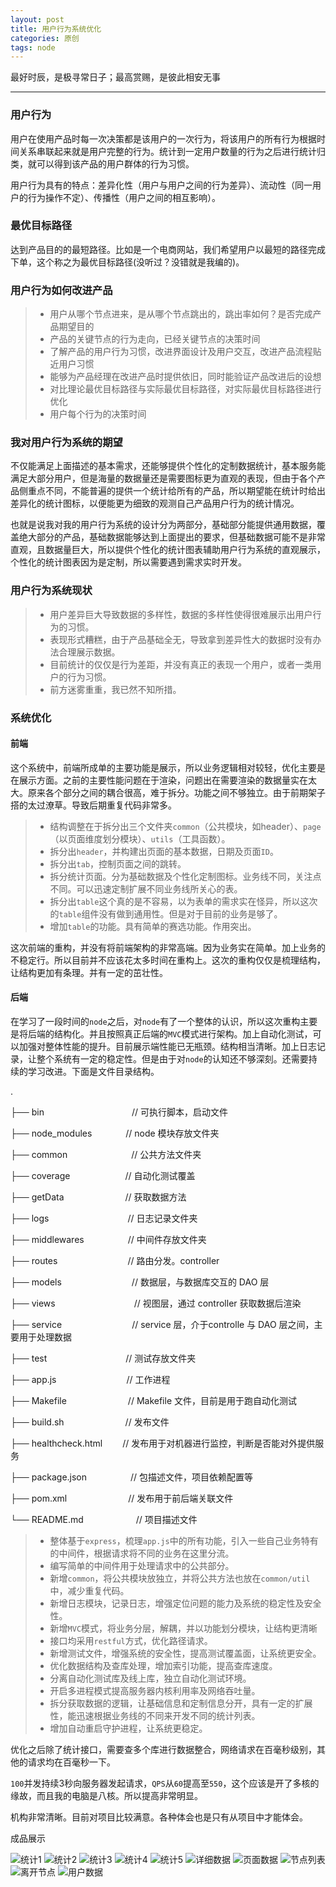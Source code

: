 ```yaml
---
layout: post
title: 用户行为系统优化
categories: 原创
tags: node
---
```


最好时辰，是极寻常日子；最高赏赐，是彼此相安无事

<!--more-->

* * *

### 用户行为

用户在使用产品时每一次决策都是该用户的一次行为，将该用户的所有行为根据时间关系串联起来就是用户完整的行为。统计到一定用户数量的行为之后进行统计归类，就可以得到该产品的用户群体的行为习惯。

用户行为具有的特点：差异化性（用户与用户之间的行为差异）、流动性（同一用户的行为操作不定）、传播性（用户之间的相互影响）。

### 最优目标路径

达到产品目的的最短路径。比如是一个电商网站，我们希望用户以最短的路径完成下单，这个称之为最优目标路径(没听过？没错就是我编的)。

### 用户行为如何改进产品

> * 用户从哪个节点进来，是从哪个节点跳出的，跳出率如何？是否完成产品期望目的
> * 产品的关键节点的行为走向，已经关键节点的决策时间
> * 了解产品的用户行为习惯，改进界面设计及用户交互，改进产品流程贴近用户习惯
> * 能够为产品经理在改进产品时提供依旧，同时能验证产品改进后的设想
> * 对比理论最优目标路径与实际最优目标路径，对实际最优目标路径进行优化
> * 用户每个行为的决策时间

### 我对用户行为系统的期望

不仅能满足上面描述的基本需求，还能够提供个性化的定制数据统计，基本服务能满足大部分用户，但是海量的数据量还是需要图标更为直观的表现，但由于各个产品侧重点不同，不能普遍的提供一个统计给所有的产品，所以期望能在统计时给出差异化的统计图标，以便能更为细致的观测自己产品用户行为的统计情况。

也就是说我对我的用户行为系统的设计分为两部分，基础部分能提供通用数据，覆盖绝大部分的产品，基础数据能够达到上面提出的要求，但基础数据可能不是非常直观，且数据量巨大，所以提供个性化的统计图表辅助用户行为系统的直观展示，个性化的统计图表因为是定制，所以需要遇到需求实时开发。

### 用户行为系统现状

> * 用户差异巨大导致数据的多样性，数据的多样性使得很难展示出用户行为的习惯。
> * 表现形式糟糕，由于产品基础全无，导致拿到差异性大的数据时没有办法合理展示数据。
> * 目前统计的仅仅是行为差距，并没有真正的表现一个用户，或者一类用户的行为习惯。
> * 前方迷雾重重，我已然不知所措。

### 系统优化

#### 前端

这个系统中，前端所成单的主要功能是展示，所以业务逻辑相对较轻，优化主要是在展示方面。之前的主要性能问题在于渲染，问题出在需要渲染的数据量实在太大。原来各个部分之间的耦合很高，难于拆分。功能之间不够独立。由于前期架子搭的太过潦草。导致后期重复代码非常多。

> * 结构调整在于拆分出三个文件夹`common`（公共模块，如header）、`page`（以页面维度划分模块）、`utils`（工具函数）。
> * 拆分出`header`，并构建出页面的基本数据，日期及页面`ID`。
> * 拆分出`tab`，控制页面之间的跳转。
> * 拆分统计页面。分为基础数据及个性化定制图标。业务线不同，关注点不同。可以迅速定制扩展不同业务线所关心的表。
> * 拆分出`table`这个真的是不容易，以为表单的需求实在怪异，所以这次的`table`组件没有做到通用性。但是对于目前的业务是够了。
> * 增加`table`的功能。具有简单的赛选功能。作用突出。

这次前端的重构，并没有将前端架构的非常高端。因为业务实在简单。加上业务的不稳定行。所以目前并不应该花太多时间在重构上。这次的重构仅仅是梳理结构，让结构更加有条理。并有一定的茁壮性。

#### 后端

在学习了一段时间的`node`之后，对`node`有了一个整体的认识，所以这次重构主要是将后端的结构化。并且按照真正后端的`MVC`模式进行架构。加上自动化测试，可以加强对整体性能的提升。目前展示端性能已无瓶颈。结构相当清晰。加上日志记录，让整个系统有一定的稳定性。但是由于对`node`的认知还不够深刻。还需要持续的学习改进。下面是文件目录结构。

.

├── bin　　　　　　　　　　// 可执行脚本，启动文件

├── node_modules 　　 　 // node 模块存放文件夹

├── common　　　　　　　 // 公共方法文件夹

├── coverage　　　　　　 // 自动化测试覆盖

├── getData　　　　　　　// 获取数据方法

├── logs　　　　　　　　　// 日志记录文件夹

├── middlewares　　　　　// 中间件存放文件夹

├── routes　　　　　　　　// 路由分发。controller

├── models　　　　　　　　// 数据层，与数据库交互的 DAO 层

├── views　　　　　　　　　// 视图层，通过 controller 获取数据后渲染

├── service　　　　　　　　// service 层，介于controlle 与 DAO 层之间，主要用于处理数据

├── test　　　　　　　　　// 测试存放文件夹

├── app.js　　　　　　　　// 工作进程

├── Makefile　　　　　　　// Makefile 文件，目前是用于跑自动化测试

├── build.sh　　　　　　　// 发布文件

├── healthcheck.html　 　// 发布用于对机器进行监控，判断是否能对外提供服务

├── package.json　　　　　// 包描述文件，项目依赖配置等

├── pom.xml　　　　　　　// 发布用于前后端关联文件

└── README.md　　　　　　// 项目描述文件

> * 整体基于`express`，梳理`app.js`中的所有功能，引入一些自己业务特有的中间件，根据请求将不同的业务在这里分流。
> * 编写简单的中间件用于处理请求中的公共部分。
> * 新增`common`，将公共模块放独立，并将公共方法也放在`common/util`中，减少重复代码。
> * 新增日志模块，记录日志，增强定位问题的能力及系统的稳定性及安全性。
> * 新增`MVC`模式，将业务分层，解耦，并以功能划分模块，让结构更清晰
> * 接口均采用`restful`方式，优化路径请求。
> * 新增测试文件，增强系统的安全性，提高测试覆盖面，让系统更安全。
> * 优化数据结构及查库处理，增加索引功能，提高查库速度。
> * 分离自动化测试库及线上库，独立自动化测试环境。
> * 开启多进程模式提高服务器内核利用率及网络吞吐量。
> * 拆分获取数据的逻辑，让基础信息和定制信息分开，具有一定的扩展性，能迅速根据业务线的不同来开发不同的统计列表。
> * 增加自动重启守护进程，让系统更稳定。

优化之后除了统计接口，需要查多个库进行数据整合，网络请求在百毫秒级别，其他的请求均在百毫秒一下。

`100`并发持续3秒向服务器发起请求，`QPS`从`60`提高至`550`，这个应该是开了多核的缘故，而且我的电脑是八核。所以提高非常明显。

机构非常清晰。目前对项目比较满意。各种体会也是只有从项目中才能体会。

成品展示

![统计1](http://karynsong.github.io/static/img/count1.png "统计1")
![统计2](http://karynsong.github.io/static/img/count2.png "统计2")
![统计3](http://karynsong.github.io/static/img/count3.png "统计3")
![统计4](http://karynsong.github.io/static/img/count4.png "统计4")
![统计5](http://karynsong.github.io/static/img/count5.png "统计5")
![详细数据](http://karynsong.github.io/static/img/total.png "详细数据")
![页面数据](http://karynsong.github.io/static/img/page.png "页面数据")
![节点列表](http://karynsong.github.io/static/img/pathlist.png "节点列表")
![离开节点](http://karynsong.github.io/static/img/leave.png "离开节点")
![用户数据](http://karynsong.github.io/static/img/users.png "用户数据")
